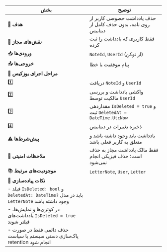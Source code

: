 

|بخش|توضیح|
|---|---|
|🎯 **هدف**|حذف یادداشت خصوصی کاربر از روی نامه، بدون حذف کامل از دیتابیس|
|👤 **نقش‌های مجاز**|فقط کاربری که یادداشت را ثبت کرده|
|📥 **ورودی‌ها**|`NoteId`, `UserId` (از توکن)|
|📤 **خروجی‌ها**|پیام موفقیت یا خطا|
|🔄 **مراحل اجرای یوزکیس**||
|1️⃣|دریافت `NoteId` و `UserId`|
|2️⃣|واکشی یادداشت و بررسی مالکیت توسط `UserId`|
|3️⃣|مقداردهی `IsDeleted = true` و ثبت `DeletedAt = DateTime.UtcNow`|
|4️⃣|ذخیره تغییرات در دیتابیس|
|⚠️ **پیش‌شرط‌ها**|یادداشت باید وجود داشته باشد و متعلق به کاربر فعلی باشد|
|🔐 **ملاحظات امنیتی**|فقط مالک یادداشت مجاز به حذف است؛ حذف فیزیکی انجام نمی‌شود|
|📚 **موجودیت‌های مرتبط**|`LetterNote`, `User`, `Letter`|
|🧩 **نکات پیاده‌سازی**||
|- فیلد `IsDeleted: bool` و `DeletedAt: DateTime?` باید در مدل `LetterNote` وجود داشته باشد||
|- در کوئری‌ها و نمایش‌ها، یادداشت‌های `IsDeleted = true` فیلتر شوند||
|- حذف دائمی فقط در صورت پاک‌سازی دستی سیستم یا سیاست retention انجام شود||